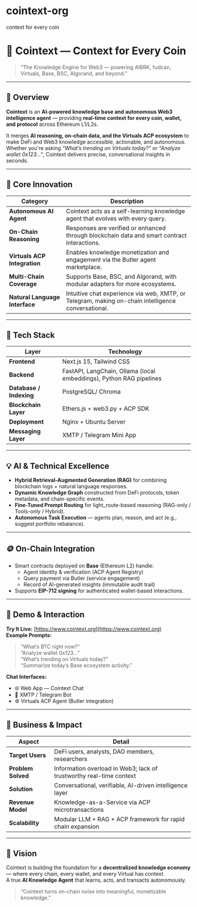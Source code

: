 # cointext-org
context for every coin

# 🧠 Cointext — Context for Every Coin

> “The Knowledge Engine for Web3 — powering AIBRK, fudcan, Virtuals, Base, BSC, Algorand, and beyond.”

---

## 🚀 Overview

**Cointext** is an **AI-powered knowledge base and autonomous Web3 intelligence agent** — providing **real-time context for every coin, wallet, and protocol** across Ethereum L1/L2s.

It merges **AI reasoning, on-chain data, and the Virtuals ACP ecosystem** to make DeFi and Web3 knowledge accessible, actionable, and autonomous.  
Whether you're asking *“What’s trending on Virtuals today?”* or *“Analyze wallet 0x123…”*, Cointext delivers precise, conversational insights in seconds.

---

## 🧠 Core Innovation

| Category | Description |
|-----------|--------------|
| **Autonomous AI Agent** | Cointext acts as a self-learning knowledge agent that evolves with every query. |
| **On-Chain Reasoning** | Responses are verified or enhanced through blockchain data and smart contract interactions. |
| **Virtuals ACP Integration** | Enables knowledge monetization and engagement via the Butler agent marketplace. |
| **Multi-Chain Coverage** | Supports Base, BSC, and Algorand, with modular adapters for more ecosystems. |
| **Natural Language Interface** | Intuitive chat experience via web, XMTP, or Telegram, making on-chain intelligence conversational. |

---

## 🧰 Tech Stack

| Layer | Technology |
|-------|-------------|
| **Frontend** | Next.js 15, Tailwind CSS|
| **Backend** | FastAPI, LangChain, Ollama (local embeddings), Python RAG pipelines |
| **Database / Indexing** | PostgreSQL/ Chroma|
| **Blockchain Layer** | Ethers.js + web3.py + ACP SDK |
| **Deployment** | Nginx + Ubuntu Server |
| **Messaging Layer** | XMTP / Telegram Mini App |

---

## 💡 AI & Technical Excellence

- **Hybrid Retrieval-Augmented Generation (RAG)** for combining blockchain logs + natural language responses.  
- **Dynamic Knowledge Graph** constructed from DeFi protocols, token metadata, and chain-specific events.  
- **Fine-Tuned Prompt Routing** for light_route-based reasoning (RAG-only / Tools-only / Hybrid).  
- **Autonomous Task Execution** — agents plan, reason, and act (e.g., suggest portfolio rebalance).  

---

## 🪙 On-Chain Integration

- Smart contracts deployed on **Base** (Ethereum L2) handle:
  - Agent identity & verification (ACP Agent Registry)
  - Query payment via Butler (service engagement)
  - Record of AI-generated insights (immutable audit trail)
- Supports **EIP-712 signing** for authenticated wallet-based interactions.

---

## 💬 Demo & Interaction

**Try It Live:** [https://www.cointext.org](https://www.cointext.org)  
**Example Prompts:**
> “What’s BTC right now?”  
> “Analyze wallet 0x123…”  
> “What’s trending on Virtuals today?”  
> “Summarize today’s Base ecosystem activity.”

**Chat Interfaces:**
- 🌐 Web App — Cointext Chat  
- 💬 XMTP / Telegram Bot  
- ⚙️ Virtuals ACP Agent (Butler integration)

---

## 🧩 Business & Impact

| Aspect | Detail |
|---------|--------|
| **Target Users** | DeFi users, analysts, DAO members, researchers |
| **Problem Solved** | Information overload in Web3; lack of trustworthy real-time context |
| **Solution** | Conversational, verifiable, AI-driven intelligence layer |
| **Revenue Model** | Knowledge-as-a-Service via ACP microtransactions |
| **Scalability** | Modular LLM + RAG + ACP framework for rapid chain expansion |

---



## 🧭 Vision

Cointext is building the foundation for a **decentralized knowledge economy** — where every chain, every wallet, and every Virtual has context.  
A true **AI Knowledge Agent** that learns, acts, and transacts autonomously.

> “Cointext turns on-chain noise into meaningful, monetizable knowledge.”

